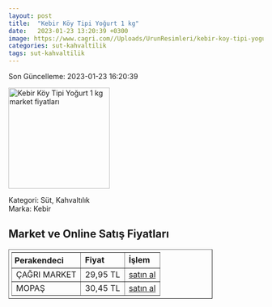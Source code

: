 ```yaml
---
layout: post
title:  "Kebir Köy Tipi Yoğurt 1 kg"
date:   2023-01-23 13:20:39 +0300
image: https://www.cagri.com//Uploads/UrunResimleri/kebir-koy-tipi-yogurt-1-kg-6a98-d.jpg
categories: sut-kahvaltilik
tags: sut-kahvaltilik
---
```


Son Güncelleme: 2023-01-23 16:20:39

<img src="https://www.cagri.com//Uploads/UrunResimleri/kebir-koy-tipi-yogurt-1-kg-6a98-d.jpg" width="200" alt="Kebir Köy Tipi Yoğurt 1 kg market fiyatları" />

Kategori: Süt, Kahvaltılık
<br />
Marka: Kebir

<h2>Market ve Online Satış Fiyatları</h2>

<table border="1" style="padding: 5px;width:80%;">
  <tr>
    <td style="padding: 5px;"><strong>Perakendeci</strong></td>
    <td><strong>Fiyat</strong></td>
    <td><strong>İşlem</strong></td>
  </tr>
  <tr>
              <td title="Çağrı Market">ÇAĞRI MARKET</td>
              <td>29,95 TL</td>
              <td><a title="Çağrı Market" target="_blank" href="https://www.cagri.com/kebir-koy-tipi-yogurt-1-kg">satın al</a></td>
            </tr><tr>
              <td title="Mopaş">MOPAŞ</td>
              <td>30,45 TL</td>
              <td><a title="Mopaş" target="_blank" href="https://www.mopas.com.tr/kebir-yogurt-1-kg/p/319327">satın al</a></td>
            </tr>
</table>
